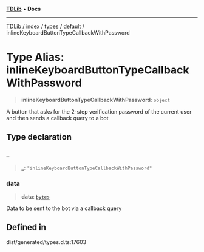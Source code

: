 [**TDLib**](../../../../../../README.md) • **Docs**

***

[TDLib](../../../../../../modules.md) / [index](../../../../../README.md) / [types](../../../README.md) / [default](../README.md) / inlineKeyboardButtonTypeCallbackWithPassword

# Type Alias: inlineKeyboardButtonTypeCallbackWithPassword

> **inlineKeyboardButtonTypeCallbackWithPassword**: `object`

A button that asks for the 2-step verification password of the current user and then sends a callback query to a bot

## Type declaration

### \_

> **\_**: `"inlineKeyboardButtonTypeCallbackWithPassword"`

### data

> **data**: [`bytes`](bytes-1.md)

Data to be sent to the bot via a callback query

## Defined in

dist/generated/types.d.ts:17603
